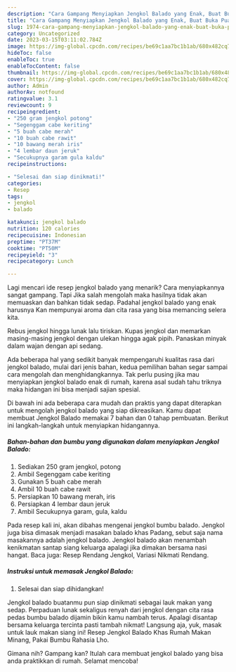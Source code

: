 ```yaml
---
description: "Cara Gampang Menyiapkan Jengkol Balado yang Enak, Buat Buka Puasa Lezat Sekali"
title: "Cara Gampang Menyiapkan Jengkol Balado yang Enak, Buat Buka Puasa Lezat Sekali"
slug: 1974-cara-gampang-menyiapkan-jengkol-balado-yang-enak-buat-buka-puasa-lezat-sekali
category: Uncategorized
date: 2023-03-15T03:11:02.784Z
image: https://img-global.cpcdn.com/recipes/be69c1aa7bc1b1ab/680x482cq70/jengkol-balado-foto-resep-utama.jpg
hideToc: false
enableToc: true
enableTocContent: false
thumbnail: https://img-global.cpcdn.com/recipes/be69c1aa7bc1b1ab/680x482cq70/jengkol-balado-foto-resep-utama.jpg
cover: https://img-global.cpcdn.com/recipes/be69c1aa7bc1b1ab/680x482cq70/jengkol-balado-foto-resep-utama.jpg
author: Admin
authorAv: notfound
ratingvalue: 3.1
reviewcount: 9
recipeingredient:
- "250 gram jengkol potong"
- "Segenggam cabe keriting"
- "5 buah cabe merah"
- "10 buah cabe rawit"
- "10 bawang merah iris"
- "4 lembar daun jeruk"
- "Secukupnya garam gula kaldu"
recipeinstructions:

- "Selesai dan siap dinikmati!"
categories:
- Resep
tags:
- jengkol
- balado

katakunci: jengkol balado 
nutrition: 120 calories
recipecuisine: Indonesian
preptime: "PT37M"
cooktime: "PT50M"
recipeyield: "3"
recipecategory: Lunch

---
```



Lagi mencari ide resep jengkol balado yang menarik? Cara menyiapkannya sangat gampang. Tapi Jika salah mengolah maka hasilnya tidak akan memuaskan dan bahkan tidak sedap. Padahal jengkol balado yang enak harusnya Kan mempunyai aroma dan cita rasa yang bisa memancing selera kita.


Rebus jengkol hingga lunak lalu tiriskan. Kupas jengkol dan memarkan masing-masing jengkol dengan ulekan hingga agak pipih. Panaskan minyak dalam wajan dengan api sedang.

Ada beberapa hal yang sedikit banyak mempengaruhi kualitas rasa dari jengkol balado, mulai dari jenis bahan, kedua pemilihan bahan segar sampai cara mengolah dan menghidangkannya. Tak perlu pusing jika mau menyiapkan jengkol balado enak di rumah, karena asal sudah tahu triknya maka hidangan ini bisa menjadi sajian spesial.


Di bawah ini ada beberapa cara mudah dan praktis yang dapat diterapkan untuk mengolah jengkol balado yang siap dikreasikan. Kamu dapat membuat Jengkol Balado memakai 7 bahan dan 0 tahap pembuatan. Berikut ini langkah-langkah untuk menyiapkan hidangannya.

<!--inarticleads1-->

##### Bahan-bahan dan bumbu yang digunakan dalam menyiapkan Jengkol Balado:

1. Sediakan 250 gram jengkol, potong
1. Ambil Segenggam cabe keriting
1. Gunakan 5 buah cabe merah
1. Ambil 10 buah cabe rawit
1. Persiapkan 10 bawang merah, iris
1. Persiapkan 4 lembar daun jeruk
1. Ambil Secukupnya garam, gula, kaldu


Pada resep kali ini, akan dibahas mengenai jengkol bumbu balado. Jengkol juga bisa dimasak menjadi masakan balado khas Padang, sebut saja nama masakannya adalah jengkol balado. Jengkol balado akan menambah kenikmatan santap siang keluarga apalagi jika dimakan bersama nasi hangat. Baca juga: Resep Rendang Jengkol, Variasi Nikmati Rendang. 

<!--inarticleads2-->

##### Instruksi untuk memasak Jengkol Balado:


1. Selesai dan siap dihidangkan!

Jengkol balado buatanmu pun siap dinikmati sebagai lauk makan yang sedap. Perpaduan lunak sekaligus renyah dari jengkol dengan cita rasa pedas bumbu balado dijamin bikin kamu nambah terus. Apalagi disantap bersama keluarga tercinta pasti tambah nikmat! Langsung aja, yuk, masak untuk lauk makan siang ini! Resep Jengkol Balado Khas Rumah Makan Minang, Pakai Bumbu Rahasia Lho. 

Gimana nih? Gampang kan? Itulah cara membuat jengkol balado yang bisa anda praktikkan di rumah. Selamat mencoba!

